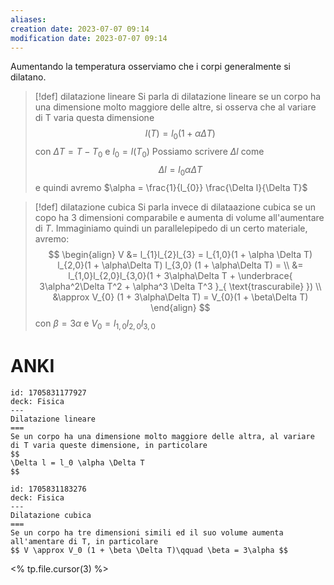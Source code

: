 ```yaml
---
aliases: 
creation date: 2023-07-07 09:14
modification date: 2023-07-07 09:14
---
```


Aumentando la temperatura osserviamo che i corpi generalmente si dilatano.

> [!def] dilatazione lineare
> Si parla di dilatazione lineare se un corpo ha una dimensione molto maggiore delle altre, si osserva che al variare di T varia questa dimensione
> $$ l(T) = l_{0}(1 + \alpha\Delta T) $$
> con $\Delta T = T - T_{0}$ e $l_{0} = l(T_{0})$
> Possiamo scrivere $\Delta l$ come 
> $$ \Delta l = l_{0} \alpha \Delta T $$
> e quindi avremo $\alpha = \frac{1}{l_{0}} \frac{\Delta l}{\Delta T}$


>[!def] dilatazione cubica
>Si parla invece di dilataazione cubica se un copo ha 3 dimensioni comparabile e aumenta di volume all'aumentare di $T$. Immaginiamo quindi un parallelepipedo di un certo materiale, avremo:
>$$ \begin{align}
>V &= l_{1}l_{2}l_{3} = l_{1,0}(1 + \alpha \Delta T) l_{2,0}(1 + \alpha\Delta T) l_{3,0} (1 + \alpha\Delta T) = \\
> &= l_{1,0}l_{2,0}l_{3,0}(1 + 3\alpha\Delta T + \underbrace{ 3\alpha^2\Delta T^2 + \alpha^3 \Delta T^3 }_{ \text{trascurabile} }) \\
&\approx V_{0} (1 + 3\alpha\Delta T) = V_{0}(1 + \beta\Delta T)
>\end{align} $$
>con $\beta = 3\alpha$ e $V_{0}=l_{1,0}l_{2,0}l_{3,0}$

# ANKI

```anki
id: 1705831177927
deck: Fisica
---
Dilatazione lineare
===
Se un corpo ha una dimensione molto maggiore delle altra, al variare di T varia queste dimensione, in particolare
$$
\Delta l = l_0 \alpha \Delta T
$$
```


```anki
id: 1705831183276
deck: Fisica
---
Dilatazione cubica
===
Se un corpo ha tre dimensioni simili ed il suo volume aumenta all'amentare di T, in particolare
$$ V \approx V_0 (1 + \beta \Delta T)\qquad \beta = 3\alpha $$
```
<% tp.file.cursor(3) %>